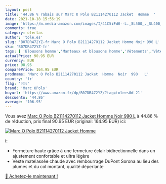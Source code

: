 ```yaml
---
layout: post
title: '44.86 % rabais sur Marc O Polo B21114270112 Jacket  Homme  '
date: 2021-10-18 15:56:19
image: 'https://m.media-amazon.com/images/I/41C5iFd0--L._SL500_._SL400_.jpg'
comments: true
category: ofertas
author: 'tole.es'
slug: 'B07DR472YZ-fr Marc O Polo B21114270112 Jacket Homme Noir 990 L'
sku: 'B07DR472YZ-fr'
tags: [ 'Blousons homme','Manteaux et blousons homme','Vêtements','Vêtements homme','marc opolo', ]
actualPrice: 90.95 EUR
currency: EUR
price: 90.95
comparePrice: 164.95 EUR
prodname: 'Marc O Polo B21114270112 Jacket  Homme  Noir  990   L'
country: 'fr'
flag: '🇫🇷'
brand: 'Marc OPolo'
buyurl: 'https://www.amazon.fr/dp/B07DR472YZ/?tag=tolees0d-21'
descuento: '44.86'
average: '106.95'
---
```


Vous avez [Marc O Polo B21114270112 Jacket  Homme  Noir  990   L](https://www.amazon.fr/dp/B07DR472YZ/?tag=tolees0d-21)  à  44.86 % de réduction, prix final  90.95 EUR (original: 164.95 EUR) ici:

[![Marc O Polo B21114270112 Jacket  Homme  ](https://m.media-amazon.com/images/I/41C5iFd0--L._SL500_._SL400_.jpg)](https://www.amazon.fr/dp/B07DR472YZ/?tag=tolees0d-21)

ℹ️:

- Fermeture haute grâce à une fermeture éclair bidirectionnelle dans un ajustement confortable et ultra légère
- Veste matelassée chaude avec rembourrage DuPont Sorona au lieu des plumes et du col montant, qualité déperlante

[🛒 Achetez-le maintenant!!](https://www.amazon.fr/dp/B07DR472YZ/?tag=tolees0d-21)
